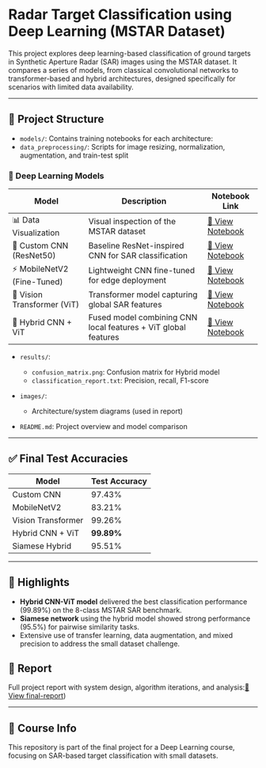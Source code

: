 # Radar Target Classification using Deep Learning (MSTAR Dataset)

This project explores deep learning-based classification of ground targets in Synthetic Aperture Radar (SAR) images using the MSTAR dataset. It compares a series of models, from classical convolutional networks to transformer-based and hybrid architectures, designed specifically for scenarios with limited data availability.

---

## 📁 Project Structure

- `models/`: Contains training notebooks for each architecture:
- `data_preprocessing/`: Scripts for image resizing, normalization, augmentation, and train-test split
 ### 📂 Deep Learning Models

| Model                        | Description                                                     | Notebook Link                                                                 |
|-----------------------------|-----------------------------------------------------------------|--------------------------------------------------------------------------------|
| 📊 Data Visualization       | Visual inspection of the MSTAR dataset                         | [📓 View Notebook](https://github.com/Mulubrhan21/Radar_Target_Classification_mstar/blob/main/DLmodels/Data_Visualization.ipynb) |
| 🧠 Custom CNN (ResNet50)     | Baseline ResNet-inspired CNN for SAR classification            | [📓 View Notebook](https://github.com/Mulubrhan21/Radar_Target_Classification_mstar/blob/main/DLmodels/Cnn(ResNet50).ipynb)       |
| ⚡ MobileNetV2 (Fine-Tuned)  | Lightweight CNN fine-tuned for edge deployment                  | [📓 View Notebook](https://github.com/Mulubrhan21/Radar_Target_Classification_mstar/blob/main/DLmodels/MobileNetV2_.ipynb)        |
| 🧠 Vision Transformer (ViT)  | Transformer model capturing global SAR features                 | [📓 View Notebook](https://github.com/Mulubrhan21/Radar_Target_Classification_mstar/blob/main/DLmodels/ViT.ipynb)                 |
| 🔗 Hybrid CNN + ViT         | Fused model combining CNN local features + ViT global features | [📓 View Notebook](https://github.com/Mulubrhan21/Radar_Target_Classification_mstar/blob/main/DLmodels/Hybrid_vitcnn.ipynb)       |

- `results/`:
  - `confusion_matrix.png`: Confusion matrix for Hybrid model
  - `classification_report.txt`: Precision, recall, F1-score

- `images/`:
  - Architecture/system diagrams (used in report)

- `README.md`: Project overview and model comparison
---
## ✅ Final Test Accuracies

| Model               | Test Accuracy |
|--------------------|---------------|
| Custom CNN         | 97.43%        |
| MobileNetV2        | 83.21%        |
| Vision Transformer | 99.26%        |
| Hybrid CNN + ViT   | **99.89%**    |
| Siamese Hybrid     | 95.51%        |

---

## 💪 Highlights

- **Hybrid CNN-ViT model** delivered the best classification performance (99.89%) on the 8-class MSTAR SAR benchmark.
- **Siamese network** using the hybrid model showed strong performance (95.5%) for pairwise similarity tasks.
- Extensive use of transfer learning, data augmentation, and mixed precision to address the small dataset challenge.



## 📄 Report

Full project report with system design, algorithm iterations, and analysis:[📓 View final-report](https://github.com/Mulubrhan21/Radar_Target_Classification_mstar/blob/main/Ground_Target_classification_mune0001.pdf))

---

## 📅 Course Info

This repository is part of the final project for a Deep Learning course, focusing on SAR-based target classification with small datasets.

